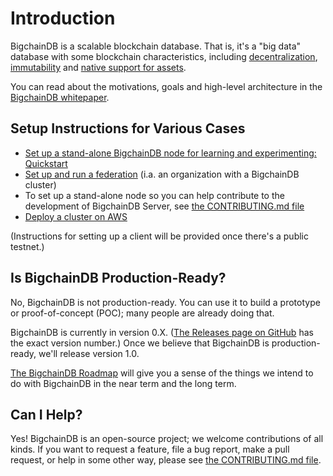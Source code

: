 # Introduction

BigchainDB is a scalable blockchain database. That is, it's a "big data" database with some blockchain characteristics, including [decentralization](topic-guides/decentralized.html), [immutability](topic-guides/immutable.html) and [native support for assets](topic-guides/assets.html).

You can read about the motivations, goals and high-level architecture in the [BigchainDB whitepaper](https://www.bigchaindb.com/whitepaper/).


## Setup Instructions for Various Cases

* [Set up a stand-alone BigchainDB node for learning and experimenting: Quickstart](quickstart.html)
* [Set up and run a federation](clusters-feds/set-up-a-federation.html) (i.a. an organization with a BigchainDB cluster)
* To set up a stand-alone node so you can help contribute to the development of BigchainDB Server, see [the CONTRIBUTING.md file](https://github.com/bigchaindb/bigchaindb/blob/master/CONTRIBUTING.md)
* [Deploy a cluster on AWS](clusters-feds/deploy-on-aws.html)

(Instructions for setting up a client will be provided once there's a public testnet.)


## Is BigchainDB Production-Ready?

No, BigchainDB is not production-ready. You can use it to build a prototype or proof-of-concept (POC); many people are already doing that.

BigchainDB is currently in version 0.X. ([The Releases page on GitHub](https://github.com/bigchaindb/bigchaindb/releases) has the exact version number.) Once we believe that BigchainDB is production-ready, we'll release version 1.0.

[The BigchainDB Roadmap](https://github.com/bigchaindb/org/blob/master/ROADMAP.md) will give you a sense of the things we intend to do with BigchainDB in the near term and the long term.


## Can I Help?

Yes! BigchainDB is an open-source project; we welcome contributions of all kinds. If you want to request a feature, file a bug report, make a pull request, or help in some other way, please see [the CONTRIBUTING.md file](https://github.com/bigchaindb/bigchaindb/blob/master/CONTRIBUTING.md).

